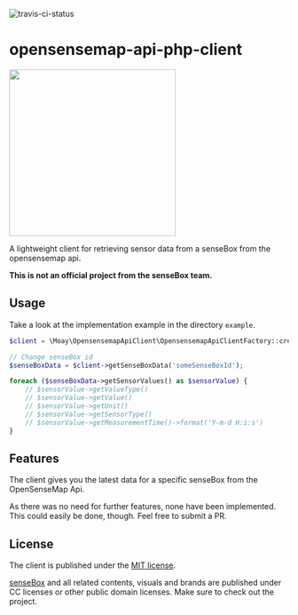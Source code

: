 ![travis-ci-status](https://travis-ci.org/moay/opensensemap-api-php-client.svg?branch=master)

# opensensemap-api-php-client

<img src="https://user-images.githubusercontent.com/3605512/62291810-2495bb80-b465-11e9-932e-2271f7e0167b.png?v=4&s=20" width="300">

A lightweight client for retrieving sensor data from a senseBox from the opensensemap api.

**This is not an official project from the senseBox team.**  

## Usage

Take a look at the implementation example in the directory `example`.

```php
$client = \Moay\OpensensemapApiClient\OpensensemapApiClientFactory::create();

// Change senseBox id
$senseBoxData = $client->getSenseBoxData('someSenseBoxId');

foreach ($senseBoxData->getSensorValues() as $sensorValue) {
    // $sensorValue->getValueType()
    // $sensorValue->getValue()
    // $sensorValue->getUnit()
    // $sensorValue->getSensorType()
    // $sensorValue->getMeasurementTime()->format('Y-m-d H:i:s')
}
```

## Features

The client gives you the latest data for a specific senseBox from the OpenSenseMap Api.

As there was no need for further features, none have been implemented. This could easily be done, though. Feel free to submit a PR.

## License

The client is published under the [MIT license](LICENSE).

[senseBox](https://sensebox.de) and all related contents, visuals and brands are published under CC licenses or other public domain licenses.
Make sure to check out the project.
